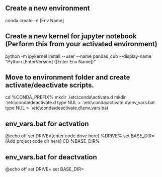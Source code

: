 ## Create a new environment
conda create -n [Env Name]

## Create a new kernel for jupyter notebook (Perform this from your activated environment)
python -m ipykernel install --user --name pandas_cub --display-name "Python [EnterVersion] ([Enter Env Name])"

## Move to environment folder and create activate/deactivate scripts. 
cd %CONDA_PREFIX%
mkdir .\etc\conda\activate.d
mkdir .\etc\conda\deactivate.d
type NUL > .\etc\conda\activate.d\env_vars.bat
type NUL > .\etc\conda\deactivate.d\env_vars.bat

## env_vars.bat for actvation
@echo off
set DRIVE=[enter code drive here]
%DRIVE%
set BASE_DIR=[Add project code dir here]
CD %BASE_DIR%


## env_vars.bat for deactvation
@echo off
set DRIVE=
set BASE_DIR=
